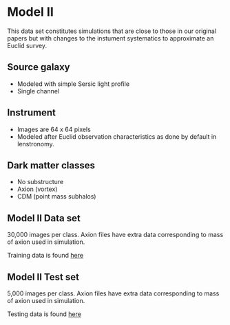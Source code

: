 # Model II

This data set constitutes simulations that are close to those in our original papers but with changes to the instument systematics to approximate an Euclid survey.

## Source galaxy
- Modeled with simple Sersic light profile 
- Single channel

## Instrument
- Images are 64 x 64 pixels
- Modeled after Euclid observation characteristics as done by default in lenstronomy.

## Dark matter classes
- No substructure
- Axion (vortex)
- CDM (point mass subhalos)


## Model II Data set

30,000 images per class. Axion files have extra data corresponding to mass of axion used in simulation.

Training data is found [here](https://drive.google.com/file/d/1HYPkdtVUj9xsoGzFDxT4rhl37KmqDCg4/view?usp=sharing)

## Model II Test set

5,000 images per class. Axion files have extra data corresponding to mass of axion used in simulation.

Testing data is found [here]()
